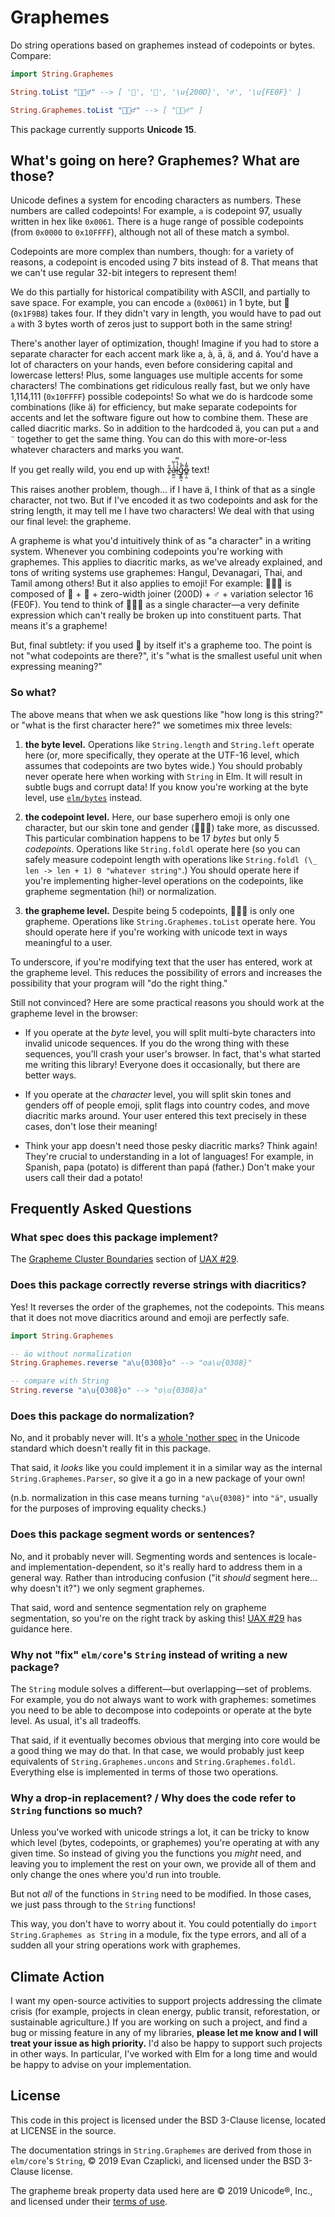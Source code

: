 # Graphemes

Do string operations based on graphemes instead of codepoints or bytes.
Compare:

```elm
import String.Graphemes

String.toList "🦸🏽‍♂️" --> [ '🦸', '🏽', '\u{200D}', '♂', '\u{FE0F}' ]

String.Graphemes.toList "🦸🏽‍♂️" --> [ "🦸🏽‍♂️" ]
```

This package currently supports **Unicode 15**.

## What's going on here? Graphemes? What are those?

Unicode defines a system for encoding characters as numbers.
These numbers are called codepoints!
For example, `a` is codepoint 97, usually written in hex like `0x0061`.
There is a huge range of possible codepoints (from `0x0000` to `0x10FFFF`), although not all of these match a symbol.

Codepoints are more complex than numbers, though: for a variety of reasons, a codepoint is encoded using 7 bits instead of 8.
That means that we can't use regular 32-bit integers to represent them!

We do this partially for historical compatibility with ASCII, and partially to save space.
For example, you can encode `a` (`0x0061`) in 1 byte, but 🦸  (`0x1F9B8`) takes four.
If they didn't vary in length, you would have to pad out `a` with 3 bytes worth of zeros just to support both in the same string!

There's another layer of optimization, though!
Imagine if you had to store a separate character for each accent mark like a, à, ā, ä, and á.
You'd have a lot of characters on your hands, even before considering capital and lowercase letters!
Plus, some languages use multiple accents for some characters!
The combinations get ridiculous really fast, but we only have 1,114,111 (`0x10FFFF`) possible codepoints!
So what we do is hardcode some combinations (like ä) for efficiency, but make separate codepoints for accents and let the software figure out how to combine them.
These are called diacritic marks.
So in addition to the hardcoded ä, you can put `a` and `¨` together to get the same thing.
You can do this with more-or-less whatever characters and marks you want.

If you get really wild, you end up with z̴̙͒ả̴̫̼̫̀̅ĺ̴̔̿͜g̷̨͇͉̊͐̚o̶̳̣̯͌̓ text!

This raises another problem, though… if I have ä, I think of that as a single character, not two.
But if I've encoded it as two codepoints and ask for the string length, it may tell me I have two characters!
We deal with that using our final level: the grapheme.

A grapheme is what you'd intuitively think of as "a character" in a writing system.
Whenever you combining codepoints you're working with graphemes.
This applies to diacritic marks, as we've already explained, and tons of writing systems use graphemes: Hangul, Devanagari, Thai, and Tamil among others!
But it also applies to emoji!
For example: 🦸🏽‍♂️ is composed of 🦸 + 🏽 + zero-width joiner (200D) + ♂ + variation selector 16 (FE0F).
You tend to think of 🦸🏽‍♂️ as a single character—a very definite expression which can't really be broken up into constituent parts.
That means it's a grapheme!

But, final subtlety: if you used 🦸 by itself it's a grapheme too.
The point is not "what codepoints are there?", it's "what is the smallest useful unit when expressing meaning?"

### So what?

The above means that when we ask questions like "how long is this string?" or "what is the first character here?" we sometimes mix three levels:

1. **the byte level.**
   Operations like `String.length` and `String.left` operate here (or, more specifically, they operate at the UTF-16 level, which assumes that codepoints are two bytes wide.)
   You should probably never operate here when working with `String` in Elm.
   It will result in subtle bugs and corrupt data!
   If you know you're working at the byte level, use [`elm/bytes`](https://package.elm-lang.org/packages/elm/bytes/latest/) instead.

2. **the codepoint level.**
   Here, our base superhero emoji is only one character, but our skin tone and gender (🦸🏽‍♂️) take more, as discussed.
   This particular combination happens to be 17 *bytes* but only 5 *codepoints*.
   Operations like `String.foldl` operate here (so you can safely measure codepoint length with operations like `String.foldl (\_ len -> len + 1) 0 "whatever string"`.)
   You should operate here if you're implementing higher-level operations on the codepoints, like grapheme segmentation (hi!) or normalization.

3. **the grapheme level.**
   Despite being 5 codepoints, 🦸🏽‍♂ is only one grapheme️.
   Operations like `String.Graphemes.toList` operate here.
   You should operate here if you're working with unicode text in ways meaningful to a user.

To underscore, if you're modifying text that the user has entered, work at the grapheme level.
This reduces the possibility of errors and increases the possibility that your program will "do the right thing."

Still not convinced?
Here are some practical reasons you should work at the grapheme level in the browser:

- If you operate at the *byte* level, you will split multi-byte characters into invalid unicode sequences.
  If you do the wrong thing with these sequences, you'll crash your user's browser.
  In fact, that's what started me writing this library!
  Everyone does it occasionally, but there are better ways.

- If you operate at the *character* level, you will split skin tones and genders off of people emoji, split flags into country codes, and move diacritic marks around.
  Your user entered this text precisely in these cases, don't lose their meaning!

- Think your app doesn't need those pesky diacritic marks?
  Think again!
  They're crucial to understanding in a lot of languages!
  For example, in Spanish, papa (potato) is different than papá (father.)
  Don't make your users call their dad a potato!

## Frequently Asked Questions

### What spec does this package implement?

The [Grapheme Cluster Boundaries](https://unicode.org/reports/tr29/#Grapheme_Cluster_Boundaries) section of [UAX #29](https://unicode.org/reports/tr29/).

### Does this package correctly reverse strings with diacritics?

Yes!
It reverses the order of the graphemes, not the codepoints.
This means that it does not move diacritics around and emoji are perfectly safe.

```elm
import String.Graphemes

-- äo without normalization
String.Graphemes.reverse "a\u{0308}o" --> "oa\u{0308}"

-- compare with String
String.reverse "a\u{0308}o" --> "o\u{0308}a"
```

### Does this package do normalization?

No, and it probably never will.
It's a [whole 'nother spec](https://unicode.org/reports/tr15/#Norm_Forms) in the Unicode standard which doesn't really fit in this package.

That said, it *looks* like you could implement it in a similar way as the internal `String.Graphemes.Parser`, so give it a go in a new package of your own!

(n.b. normalization in this case means turning `"a\u{0308}"` into `"ä"`, usually for the purposes of improving equality checks.)

### Does this package segment words or sentences?

No, and it probably never will.
Segmenting words and sentences is locale- and implementation-dependent, so it's really hard to address them in a general way.
Rather than introducing confusion ("it *should* segment here… why doesn't it?") we only segment graphemes.

That said, word and sentence segmentation rely on grapheme segmentation, so you're on the right track by asking this!
[UAX #29](https://unicode.org/reports/tr29/) has guidance here.

### Why not "fix" `elm/core`'s `String` instead of writing a new package?

The `String` module solves a different—but overlapping—set of problems.
For example, you do not always want to work with graphemes: sometimes you need to be able to decompose into codepoints or operate at the byte level.
As usual, it's all tradeoffs.

That said, if it eventually becomes obvious that merging into core would be a good thing we may do that.
In that case, we would probably just keep equivalents of `String.Graphemes.uncons` and `String.Graphemes.foldl`.
Everything else is implemented in terms of those two operations.

### Why a drop-in replacement? / Why does the code refer to `String` functions so much?

Unless you've worked with unicode strings a lot, it can be tricky to know which level (bytes, codepoints, or graphemes) you're operating at with any given time.
So instead of giving you the functions you *might* need, and leaving you to implement the rest on your own, we provide all of them and only change the ones where you'd run into trouble.

But not *all* of the functions in `String` need to be modified.
In those cases, we just pass through to the `String` functions!

This way, you don't have to worry about it.
You could potentially do `import String.Graphemes as String` in a module, fix the type errors, and all of a sudden all your string operations work with graphemes.

## Climate Action

I want my open-source activities to support projects addressing the climate crisis (for example, projects in clean energy, public transit, reforestation, or sustainable agriculture.)
If you are working on such a project, and find a bug or missing feature in any of my libraries, **please let me know and I will treat your issue as high priority.**
I'd also be happy to support such projects in other ways.
In particular, I've worked with Elm for a long time and would be happy to advise on your implementation.

## License

This code in this project is licensed under the BSD 3-Clause license, located at LICENSE in the source.

The documentation strings in `String.Graphemes` are derived from those in `elm/core`'s `String`, © 2019 Evan Czaplicki, and licensed under the BSD 3-Clause license.

The grapheme break property data used here are © 2019 Unicode®, Inc., and licensed under their [terms of use](http://www.unicode.org/terms_of_use.html).
